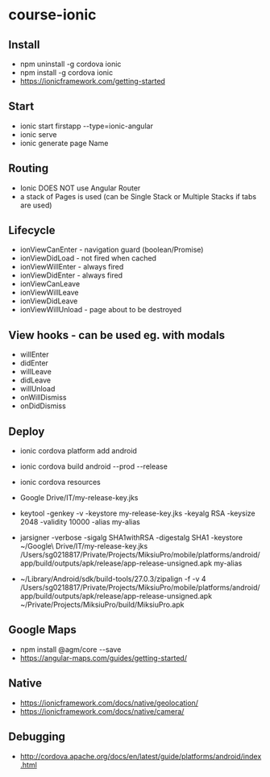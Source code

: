 # course-ionic

## Install

- npm uninstall -g cordova ionic
- npm install -g cordova ionic
- https://ionicframework.com/getting-started

## Start

- ionic start firstapp --type=ionic-angular
- ionic serve
- ionic generate page Name

## Routing

- Ionic DOES NOT use Angular Router
- a stack of Pages is used (can be Single Stack or Multiple Stacks if tabs are used)

## Lifecycle

- ionViewCanEnter - navigation guard (boolean/Promise) 
- ionViewDidLoad - not fired when cached
- ionViewWillEnter - always fired
- ionViewDidEnter - always fired
- ionViewCanLeave
- ionViewWillLeave 
- ionViewDidLeave 
- ionViewWillUnload - page about to be destroyed

## View hooks - can be used eg. with modals

- willEnter
- didEnter
- willLeave
- didLeave
- willUnload
- onWillDismiss
- onDidDismiss 

## Deploy

- ionic cordova platform add android
- ionic cordova build android --prod --release

- ionic cordova resources 

- Google Drive/IT/my-release-key.jks
- keytool -genkey -v -keystore my-release-key.jks -keyalg RSA -keysize 2048 -validity 10000 -alias my-alias

- jarsigner -verbose -sigalg SHA1withRSA -digestalg SHA1 -keystore ~/Google\ Drive/IT/my-release-key.jks /Users/sg0218817/Private/Projects/MiksiuPro/mobile/platforms/android/app/build/outputs/apk/release/app-release-unsigned.apk my-alias

- ~/Library/Android/sdk/build-tools/27.0.3/zipalign -f -v 4 /Users/sg0218817/Private/Projects/MiksiuPro/mobile/platforms/android/app/build/outputs/apk/release/app-release-unsigned.apk ~/Private/Projects/MiksiuPro/build/MiksiuPro.apk


## Google Maps

- npm install @agm/core --save
- https://angular-maps.com/guides/getting-started/


## Native

- https://ionicframework.com/docs/native/geolocation/
- https://ionicframework.com/docs/native/camera/

## Debugging

- http://cordova.apache.org/docs/en/latest/guide/platforms/android/index.html